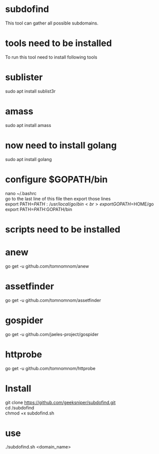 # subdofind
This tool can gather all possible subdomains.
# tools need to be installed
To run this tool need to install following tools
# sublister
sudo apt install sublist3r
# amass
sudo apt install amass
# now need to install golang
sudo apt install golang

# configure $GOPATH/bin
nano ~/.bashrc <br>
go to the last line of this file then export those lines <br>
export PATH=$PATH:/usr/local/go/bin <br>
export GOPATH=$HOME/go <br>
export PATH=$PATH:$GOPATH/bin 
# scripts need to be installed 
# anew
go get -u github.com/tomnomnom/anew
# assetfinder
go get -u github.com/tomnomnom/assetfinder
# gospider
go get -u github.com/jaeles-project/gospider
# httprobe
go get -u github.com/tomnomnom/httprobe

# Install 
git clone https://github.com/geeksniper/subdofind.git <br>
cd /subdofind <br>
chmod +x subdofind.sh
# use
./subdofind.sh <domain_name>

